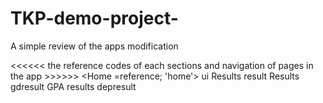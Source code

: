 # TKP-demo-project-
A simple review of the apps modification


<<<<<< the reference codes of each sections and navigation of pages in the app >>>>>>
<Home =reference; 'home'>
ui Results result
Results gdresult
GPA results depresult
